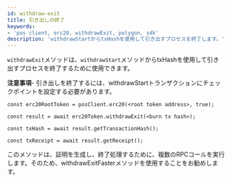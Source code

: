 ```yaml
---
id: withdraw-exit
title: 引き出しの終了
keywords:
- 'pos client, erc20, withdrawExit, polygon, sdk'
description: 'withdrawStartからtxHashを使用して引き出すプロセスを終了します。'
---
```


`withdrawExit`メソッドは、`withdrawStart`メソッドからtxHashを使用して引き出すプロセスを終了するために使用できます。

**注意事項**- 引き出しを終了するには、withdrawStartトランザクションにチェックポイントを設定する必要があります。

```
const erc20RootToken = posClient.erc20(<root token address>, true);

const result = await erc20Token.withdrawExit(<burn tx hash>);

const txHash = await result.getTransactionHash();

const txReceipt = await result.getReceipt();

```


このメソッドは、証明を生成し、終了処理するために、複数のRPCコールを実行します。そのため、withdrawExitFasterメソッドを使用することをお勧めします。
>


